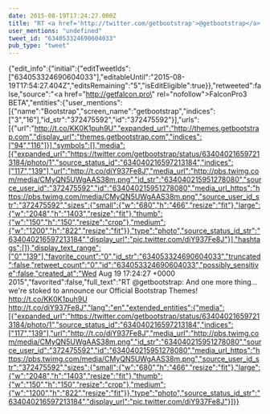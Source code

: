 ```yaml
---
date: 2015-08-19T17:24:27.000Z
title: "RT <a href='http://twitter.com/getbootstrap'>@getbootstrap</a>: And one more thing… we're stoked to announce our Official Bootstrap Themes! http://t.co/KK0K1puh9U http://t.co/diY937Fe8J″"
user_mentions: "undefined"
tweet_id: "634053324690604033"
pub_type: "tweet"
---
```

{"edit_info":{"initial":{"editTweetIds":["634053324690604033"],"editableUntil":"2015-08-19T17:54:27.404Z","editsRemaining":"5","isEditEligible":true}},"retweeted":false,"source":"<a href=\"http://getfalcon.pro\" rel=\"nofollow\">FalconPro3 BETA</a>","entities":{"user_mentions":[{"name":"Bootstrap","screen_name":"getbootstrap","indices":["3","16"],"id_str":"372475592","id":"372475592"}],"urls":[{"url":"http://t.co/KK0K1puh9U","expanded_url":"http://themes.getbootstrap.com","display_url":"themes.getbootstrap.com","indices":["94","116"]}],"symbols":[],"media":[{"expanded_url":"https://twitter.com/getbootstrap/status/634040216597213184/photo/1","source_status_id":"634040216597213184","indices":["117","139"],"url":"http://t.co/diY937Fe8J","media_url":"http://pbs.twimg.com/media/CMyQN5UWgAAS38m.png","id_str":"634040215951278080","source_user_id":"372475592","id":"634040215951278080","media_url_https":"https://pbs.twimg.com/media/CMyQN5UWgAAS38m.png","source_user_id_str":"372475592","sizes":{"small":{"w":"680","h":"466","resize":"fit"},"large":{"w":"2048","h":"1403","resize":"fit"},"thumb":{"w":"150","h":"150","resize":"crop"},"medium":{"w":"1200","h":"822","resize":"fit"}},"type":"photo","source_status_id_str":"634040216597213184","display_url":"pic.twitter.com/diY937Fe8J"}],"hashtags":[]},"display_text_range":["0","139"],"favorite_count":"0","id_str":"634053324690604033","truncated":false,"retweet_count":"0","id":"634053324690604033","possibly_sensitive":false,"created_at":"Wed Aug 19 17:24:27 +0000 2015","favorited":false,"full_text":"RT @getbootstrap: And one more thing… we're stoked to announce our Official Bootstrap Themes! http://t.co/KK0K1puh9U http://t.co/diY937Fe8J","lang":"en","extended_entities":{"media":[{"expanded_url":"https://twitter.com/getbootstrap/status/634040216597213184/photo/1","source_status_id":"634040216597213184","indices":["117","139"],"url":"http://t.co/diY937Fe8J","media_url":"http://pbs.twimg.com/media/CMyQN5UWgAAS38m.png","id_str":"634040215951278080","source_user_id":"372475592","id":"634040215951278080","media_url_https":"https://pbs.twimg.com/media/CMyQN5UWgAAS38m.png","source_user_id_str":"372475592","sizes":{"small":{"w":"680","h":"466","resize":"fit"},"large":{"w":"2048","h":"1403","resize":"fit"},"thumb":{"w":"150","h":"150","resize":"crop"},"medium":{"w":"1200","h":"822","resize":"fit"}},"type":"photo","source_status_id_str":"634040216597213184","display_url":"pic.twitter.com/diY937Fe8J"}]}}
